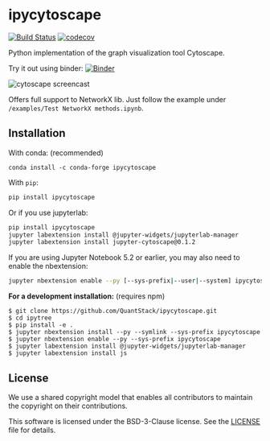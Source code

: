 # ipycytoscape

[![Build Status](https://travis-ci.org/Quantstack/ipycytoscape.svg?branch=master)](https://travis-ci.org/Quantstack/ipycytoscape)
[![codecov](https://codecov.io/gh/Quantstack/ipycytoscape/branch/master/graph/badge.svg)](https://codecov.io/gh/Quantstack/ipycytoscape)

Python implementation of the graph visualization tool Cytoscape.

Try it out using binder: [![Binder](https://mybinder.org/badge_logo.svg)](https://mybinder.org/v2/gh/QuantStack/ipycytoscape/stable?filepath=examples)

![cytoscape screencast](https://user-images.githubusercontent.com/17600982/76328068-bbbbcf00-62e2-11ea-93ed-01ba392ac50c.gif)

Offers full support to NetworkX lib. Just follow the example under `/examples/Test NetworkX methods.ipynb`.

## Installation

With conda: (recommended)

```
conda install -c conda-forge ipycytoscape
```

With `pip`:

```bash
pip install ipycytoscape
```

Or if you use jupyterlab:

```bash
pip install ipycytoscape
jupyter labextension install @jupyter-widgets/jupyterlab-manager
jupyter labextension install jupyter-cytoscape@0.1.2
```

If you are using Jupyter Notebook 5.2 or earlier, you may also need to enable
the nbextension:
```bash
jupyter nbextension enable --py [--sys-prefix|--user|--system] ipycytoscape
```

**For a development installation:** (requires npm)

```
$ git clone https://github.com/QuantStack/ipycytoscape.git
$ cd ipytree
$ pip install -e .
$ jupyter nbextension install --py --symlink --sys-prefix ipycytoscape
$ jupyter nbextension enable --py --sys-prefix ipycytoscape
$ jupyter labextension install @jupyter-widgets/jupyterlab-manager
$ jupyter labextension install js
```

## License

We use a shared copyright model that enables all contributors to maintain the
copyright on their contributions.

This software is licensed under the BSD-3-Clause license. See the
[LICENSE](LICENSE) file for details.
